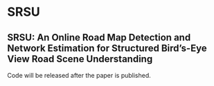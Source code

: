 # SRSU

## SRSU: An Online Road Map Detection and Network Estimation for Structured Bird’s-Eye View Road Scene Understanding

Code will be released after the paper is published.

